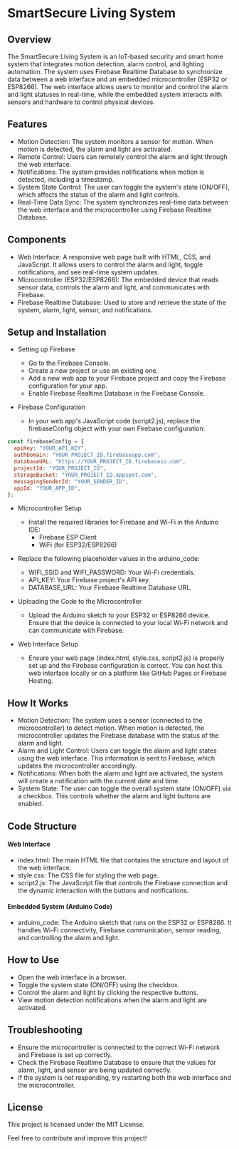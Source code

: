 # SmartSecure Living System
## Overview
The SmartSecure Living System is an IoT-based security and smart home system that integrates motion detection, alarm control, and lighting automation. The system uses Firebase Realtime Database to synchronize data between a web interface and an embedded microcontroller (ESP32 or ESP8266). The web interface allows users to monitor and control the alarm and light statuses in real-time, while the embedded system interacts with sensors and hardware to control physical devices.

## Features
- Motion Detection: The system monitors a sensor for motion. When motion is detected, the alarm and light are activated.
- Remote Control: Users can remotely control the alarm and light through the web interface.
- Notifications: The system provides notifications when motion is detected, including a timestamp.
- System State Control: The user can toggle the system's state (ON/OFF), which affects the status of the alarm and light controls.
- Real-Time Data Sync: The system synchronizes real-time data between the web interface and the microcontroller using Firebase Realtime Database.

## Components
- Web Interface: A responsive web page built with HTML, CSS, and JavaScript. It allows users to control the alarm and light, toggle notifications, and see real-time system updates.
- Microcontroller (ESP32/ESP8266): The embedded device that reads sensor data, controls the alarm and light, and communicates with Firebase.
- Firebase Realtime Database: Used to store and retrieve the state of the system, alarm, light, sensor, and notifications.

## Setup and Installation
- Setting up Firebase

	- Go to the Firebase Console.
	- Create a new project or use an existing one.
	- Add a new web app to your Firebase project and copy the Firebase configuration for your app.
	- Enable Firebase Realtime Database in the Firebase Console.

- Firebase Configuration

	- In your web app's JavaScript code (script2.js), replace the firebaseConfig object with your own Firebase configuration:

```javascript
const firebaseConfig = {
  apiKey: "YOUR_API_KEY",
  authDomain: "YOUR_PROJECT_ID.firebaseapp.com",
  databaseURL: "https://YOUR_PROJECT_ID.firebaseio.com",
  projectId: "YOUR_PROJECT_ID",
  storageBucket: "YOUR_PROJECT_ID.appspot.com",
  messagingSenderId: "YOUR_SENDER_ID",
  appId: "YOUR_APP_ID",
};
```

- Microcontroller Setup
	- Install the required libraries for Firebase and Wi-Fi in the Arduino IDE:
		- Firebase ESP Client
		- WiFi (for ESP32/ESP8266)
- Replace the following placeholder values in the arduino_code:
	- WIFI_SSID and WIFI_PASSWORD: Your Wi-Fi credentials.
	- API_KEY: Your Firebase project's API key.
	- DATABASE_URL: Your Firebase Realtime Database URL.

- Uploading the Code to the Microcontroller
	- Upload the Arduino sketch to your ESP32 or ESP8266 device. Ensure that the device is connected to your local Wi-Fi network and can communicate with Firebase.

- Web Interface Setup
	- Ensure your web page (index.html, style.css, script2.js) is properly set up and the Firebase configuration is correct. You can host this web interface locally or on a platform like GitHub Pages or Firebase Hosting.

## How It Works
- Motion Detection: The system uses a sensor (connected to the microcontroller) to detect motion. When motion is detected, the microcontroller updates the Firebase database with the status of the alarm and light.
- Alarm and Light Control: Users can toggle the alarm and light states using the web interface. This information is sent to Firebase, which updates the microcontroller accordingly.
- Notifications: When both the alarm and light are activated, the system will create a notification with the current date and time.
- System State: The user can toggle the overall system state (ON/OFF) via a checkbox. This controls whether the alarm and light buttons are enabled.
## Code Structure
#### Web Interface
- index.html: The main HTML file that contains the structure and layout of the web interface.
- style.css: The CSS file for styling the web page.
- script2.js: The JavaScript file that controls the Firebase connection and the dynamic interaction with the buttons and notifications.
#### Embedded System (Arduino Code)
- arduino_code: The Arduino sketch that runs on the ESP32 or ESP8266. It handles Wi-Fi connectivity, Firebase communication, sensor reading, and controlling the alarm and light.
## How to Use
- Open the web interface in a browser.
- Toggle the system state (ON/OFF) using the checkbox.
- Control the alarm and light by clicking the respective buttons.
- View motion detection notifications when the alarm and light are activated.
## Troubleshooting
- Ensure the microcontroller is connected to the correct Wi-Fi network and Firebase is set up correctly.
- Check the Firebase Realtime Database to ensure that the values for alarm, light, and sensor are being updated correctly.
- If the system is not responding, try restarting both the web interface and the microcontroller.
## License
This project is licensed under the MIT License.

Feel free to contribute and improve this project!
